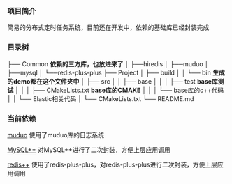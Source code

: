 ### 项目简介
简易的分布式定时任务系统，目前还在开发中，依赖的基础库已经封装完成


### 目录树
├── Common   **依赖的三方库，也放进来了**
│  ├──hiredis
│  ├──muduo
│  ├──mysql
│  └──redis-plus-plus
├── Project
│  ├── build
│  │  └── bin  **生成的demo都在这个文件夹中**
│  ├── src
│  │  ├── base
│  │  │  ├── test        **base库测试**
│  │  │  ├── CMakeLists.txt   **base库的CMAKE**
│  │  │  └── base库的c++代码
│  │  └── Elastic相关代码
│  └── CMakeLists.txt
└── README.md

### 当前依赖

[muduo](https://github.com/chenshuo/muduo)	使用了muduo库的日志系统

[MySQL++](https://tangentsoft.com/mysqlpp/home)	对MySQL++进行了二次封装，方便上层应用调用

[redis++](https://github.com/sewenew/redis-plus-plus)   使用了redis-plus-plus，对redis-plus-plus进行二次封装，方便上层应用调用